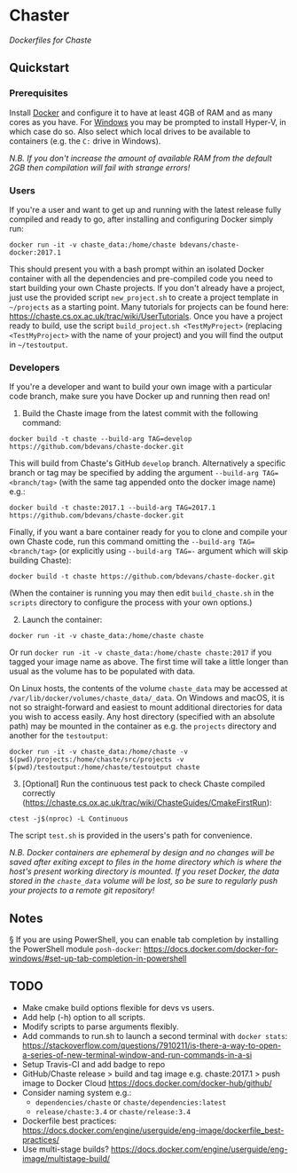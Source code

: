 Chaster
=======

*Dockerfiles for Chaste*

Quickstart
----------

### Prerequisites
Install [Docker](https://www.docker.com) and configure it to have at least 4GB of RAM and as many cores as you have. For [Windows](https://docs.docker.com/docker-for-windows/install/#download-docker-for-windows) you may be prompted to install Hyper-V, in which case do so. Also select which local drives to be available to containers (e.g. the `C:` drive in Windows).

*N.B. If you don't increase the amount of available RAM from the default 2GB then compilation will fail with strange errors!*

### Users
If you're a user and want to get up and running with the latest release fully compiled and ready to go, after installing and configuring Docker simply run:
```
docker run -it -v chaste_data:/home/chaste bdevans/chaste-docker:2017.1
```
This should present you with a bash prompt within an isolated Docker container with all the dependencies and pre-compiled code you need to start building your own Chaste projects. If you don't already have a project, just use the provided script `new_project.sh` to create a project template in `~/projects` as a starting point. Many tutorials for projects can be found here: https://chaste.cs.ox.ac.uk/trac/wiki/UserTutorials. Once you have a project ready to build, use the script `build_project.sh <TestMyProject>` (replacing `<TestMyProject>` with the name of your project) and you will find the output in `~/testoutput`.

### Developers
If you're a developer and want to build your own image with a particular code branch, make sure you have Docker up and running then read on!

1. Build the Chaste image from the latest commit with the following command:
```
docker build -t chaste --build-arg TAG=develop https://github.com/bdevans/chaste-docker.git
```
This will build from Chaste's GitHub `develop` branch.
Alternatively a specific branch or tag may be specified by adding the argument `--build-arg TAG=<branch/tag>` (with the same tag appended onto the docker image name) e.g.:
```
docker build -t chaste:2017.1 --build-arg TAG=2017.1 https://github.com/bdevans/chaste-docker.git
```
Finally, if you want a bare container ready for you to clone and compile your own Chaste code, run this command omitting the `--build-arg TAG=<branch/tag>` (or explicitly using `--build-arg TAG=-` argument which will skip building Chaste):
```
docker build -t chaste https://github.com/bdevans/chaste-docker.git
```
(When the container is running you may then edit `build_chaste.sh` in the `scripts` directory to configure the process with your own options.)

2. Launch the container:
```
docker run -it -v chaste_data:/home/chaste chaste
```
Or run `docker run -it -v chaste_data:/home/chaste chaste:2017` if you tagged your image name as above.
The first time will take a little longer than usual as the volume has to be populated with data.

On Linux hosts, the contents of the volume `chaste_data` may be accessed at `/var/lib/docker/volumes/chaste_data/_data`. On Windows and macOS, it is not so straight-forward and easiest to mount additional directories for data you wish to access easily.
Any host directory (specified with an absolute path) may be mounted in the container as e.g. the `projects` directory and another for the `testoutput`:
```
docker run -it -v chaste_data:/home/chaste -v $(pwd)/projects:/home/chaste/src/projects -v $(pwd)/testoutput:/home/chaste/testoutput chaste
```

3. [Optional] Run the continuous test pack to check Chaste compiled correctly (https://chaste.cs.ox.ac.uk/trac/wiki/ChasteGuides/CmakeFirstRun):
```
ctest -j$(nproc) -L Continuous
```
The script `test.sh` is provided in the users's path for convenience.

*N.B. Docker containers are ephemeral by design and no changes will be saved after exiting except to files in the home directory which is where the host's present working directory is mounted. If you reset Docker, the data stored in the `chaste_data` volume will be lost, so be sure to regularly push your projects to a remote git repository!*

Notes
-----

§ If you are using PowerShell, you can enable tab completion by installing the PowerShell module `posh-docker`: https://docs.docker.com/docker-for-windows/#set-up-tab-completion-in-powershell


TODO
----

* Make cmake build options flexible for devs vs users.
* Add help (-h) option to all scripts.
* Modify scripts to parse arguments flexibly.
* Add commands to run.sh to launch a second terminal with `docker stats`: https://stackoverflow.com/questions/7910211/is-there-a-way-to-open-a-series-of-new-terminal-window-and-run-commands-in-a-si
* Setup Travis-CI and add badge to repo
* GitHub/Chaste release > build and tag image e.g. chaste:2017.1 > push image to Docker Cloud https://docs.docker.com/docker-hub/github/
* Consider naming system e.g.:
  - `dependencies/chaste` or `chaste/dependencies:latest`
  - `release/chaste:3.4` or `chaste/release:3.4`
* Dockerfile best practices: https://docs.docker.com/engine/userguide/eng-image/dockerfile_best-practices/
* Use multi-stage builds? https://docs.docker.com/engine/userguide/eng-image/multistage-build/
